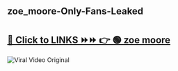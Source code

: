 
 ## zoe_moore-Only-Fans-Leaked

# <h2><a href="https://clipsfans.com/zoe_moore&ref=git">🔗 Click to LINKS ⏩⏩ 👉 🟢 zoe moore </a></h2>

<a href="https://clipsfans.com/zoe_moore&ref=git" rel="nofollow" data-target="animated-image.originalLink"><img src="https://i.ibb.co.com/xMMVF88/686577567.gif" alt="Viral Video Original" style="max-width: 100%; display: inline-block;" data-target="animated-image.originalImage"></a>
